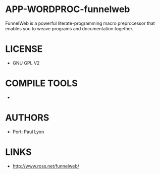 APP-WORDPROC-funnelweb
======================

FunnelWeb is a powerful literate-programming macro preprocessor that enables you to weave programs and documentation together. 


LICENSE
===============
* GNU GPL V2

COMPILE TOOLS
===============
* 

AUTHORS
===============
* Port: Paul Lyon

LINKS
===============
* http://www.ross.net/funnelweb/
